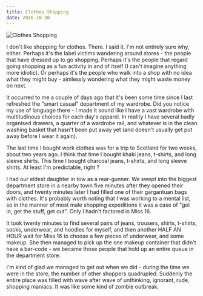 ```yaml
---
title: Clothes Shopping
date: 2016-10-30
---
```


![Clothes Shopping](https://source.unsplash.com/Pll7AP6NFpY/1600x900)

I don't like shopping for clothes. There. I said it. I'm not entirely sure why, either. Perhaps it's the label victims wandering around stores - the people that have dressed up to go shopping. Perhaps it's the people that regard going shopping as a fun activity in and of itself (I can't imagine anything more idiotic). Or perhaps it's the people who walk into a shop with no idea what they might buy - aimlessly wondering what they might waste money on next.

It occurred to me a couple of days ago that it's been some time since I last refreshed the "smart casual" department of my wardrobe. Did you notice my use of language there - I made it sound like I have a vast wardrobe with multitudinous choices for each day's apparel. In reality I have several badly organised drawers, a quarter of a wardrobe rail, and whatever is in the clean washing basket that hasn't been put away yet (and doesn't usually get put away before I wear it again).

The last time I bought work clothes was for a trip to Scotland for two weeks, about two years ago. I think that time I bought khaki jeans, t-shirts, and long sleeve shirts. This time I bought charcoal jeans, t-shirts, and long sleeve shirts. At least I'm predictable, right ?

I had our eldest daughter in tow as a rear-gunner. We swept into the biggest department store in a nearby town five minutes after they opened their doors, and twenty minutes later I had filled one of their gargantuan bags with clothes. It's probably worth noting that I was working to a mental list, so in the manner of most male shopping expeditions it was a case of "get in, get the stuff, get out". Only I hadn't factored in Miss 16.

It took twenty minutes to find several pairs of jeans, trousers, shirts, t-shirts, socks, underwear, and hoodies for myself, and then another HALF AN HOUR wait for Miss 16 to choose a few pieces of underwear, and some makeup. She then managed to pick up the one makeup container that didn't have a bar-code - we became those people that hold up an entire queue in the department store.

I'm kind of glad we managed to get out when we did - during the time we were in the store, the number of other shoppers quadrupled. Suddenly the entire place was filled with wave after wave of unthinking, ignorant, rude, shopping maniacs. It was like some kind of zombie outbreak.